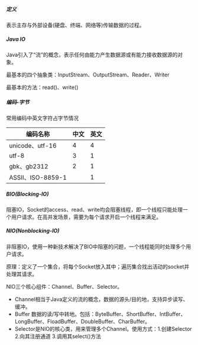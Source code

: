 ##### 定义

表示主存与外部设备(硬盘、终端、网络等)传输数据的过程。

##### Java IO

Java引入了“流”的概念，表示任何由能力产生数据源或有能力接收数据源的对象。

最基本的四个抽象类：InputStream、OutputStream、Reader、Writer

最基本的方法：read()、write()

##### 编码-字节

常用编码中英文字符占字节情况

| 编码名称          | 中文 | 英文 |
| ----------------- | ---- | ---- |
| unicode、utf-16   | 4    | 4    |
| utf-8             | 3    | 1    |
| gbk、gb2312       | 2    | 1    |
| ASSII、ISO-8859-1 |      | 1    |

##### BIO(Blocking-IO)

阻塞IO，Socket的access、read、write均会阻塞线程，即一个线程只能处理一个用户请求。在高并发场景，需要为每个请求开启一个线程来满足。

##### NIO(Nonblocking-IO)

非阻塞IO，使用一种新技术解决了BIO中阻塞的问题，一个线程能同时处理多个用户请求。

原理：定义了一个集合，将每个Socket放入其中；遍历集合找出活动的socket并处理其请求。

NIO三个核心组件：Channel、Buffer、Selector。

- Channel相当于Java定义的流的概念，数据的源头/目的地，支持异步读写、缓冲。
- Buffer 数据的读/写中转地。包括：ByteBuffer、ShortBuffer、IntBuffer、LongBuffer、FloadBuffer、DoubleBuffer、CharBuffer。
- Selector是NIO的核心类，用来管理多个Channel。使用方式：1.创建Selector 2.向其注册通道 3.调用其select()方法
